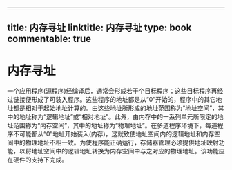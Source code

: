 
---
title: 内存寻址
linktitle: 内存寻址
type: book
commentable: true
---

# 内存寻址

一个应用程序(源程序)经编译后，通常会形成若干个目标程序；这些目标程序再经过链接便形成了可装入程序。这些程序的地址都是从“0”开始的，程序中的其它地址都是相对于起始地址计算的。由这些地址所形成的地址范围称为“地址空间”，其中的地址称为“逻辑地址”或“相对地址”。此外，由内存中的一系列单元所限定的地址范围称为“内存空间”，其中的地址称为“物理地址”。在多道程序环境下，每道程序不可能都从“0”地址开始装入(内存)，这就致使地址空间内的逻辑地址和内存空间中的物理地址不相一致。为使程序能正确运行，存储器管理必须提供地址映射功能，以将地址空间中的逻辑地址转换为内存空间中与之对应的物理地址。该功能应在硬件的支持下完成。

    